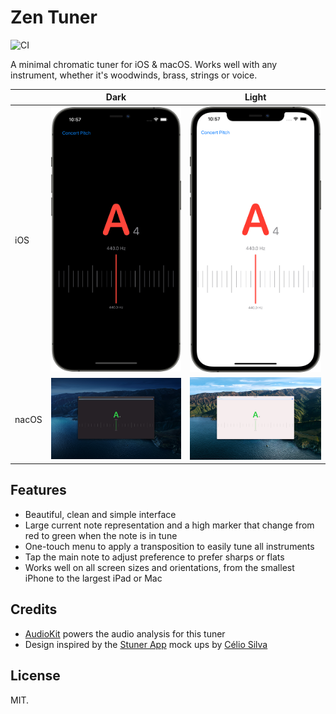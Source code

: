 # Zen Tuner

![CI](https://github.com/jpsim/ZenTuner/workflows/CI/badge.svg)

A minimal chromatic tuner for iOS & macOS. Works well with any
instrument, whether it's woodwinds, brass, strings or voice.

|       | Dark                                | Light                                |
| ----- | ----------------------------------- | ------------------------------------ |
| iOS   | ![](images/zentuner-ios-dark.png)   | ![](images/zentuner-ios-light.png)   |
| nacOS | ![](images/zentuner-macos-dark.png) | ![](images/zentuner-macos-light.png) |

## Features

* Beautiful, clean and simple interface
* Large current note representation and a high marker that change from
  red to green when the note is in tune
* One-touch menu to apply a transposition to easily tune all instruments
* Tap the main note to adjust preference to prefer sharps or flats
* Works well on all screen sizes and orientations, from the smallest
  iPhone to the largest iPad or Mac

## Credits

* [AudioKit][audiokit] powers the audio analysis for this tuner
* Design inspired by the [Stuner App][stuner] mock ups by [Célio Silva][celio]

## License

MIT.

[audiokit]: https://audiokit.io
[stuner]: https://www.behance.net/gallery/77749403/Stuner-App
[celio]: https://www.behance.net/celiosilva
